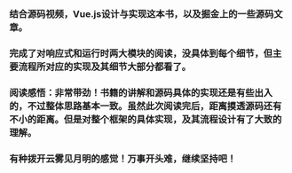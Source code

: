### 结合源码视频，Vue.js设计与实现这本书，以及掘金上的一些源码文章。

### 完成了对响应式和运行时两大模块的阅读，没具体到每个细节，但主要流程所对应的实现及其细节大部分都看了。

### 阅读感悟：非常带劲！书籍的讲解和源码具体的实现还是有些出入的，不过整体思路基本一致。虽然此次阅读完后，距离摸透源码还有不小的距离。但是对整个框架的具体实现，及其流程设计有了大致的理解。

### 有种拨开云雾见月明的感觉！万事开头难，继续坚持吧！





